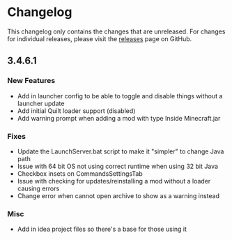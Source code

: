 # Changelog

This changelog only contains the changes that are unreleased. For changes for individual releases, please visit the
[releases](https://github.com/ATLauncher/ATLauncher/releases) page on GitHub.

## 3.4.6.1

### New Features
- Add in launcher config to be able to toggle and disable things without a launcher update
- Add initial Quilt loader support (disabled)
- Add warning prompt when adding a mod with type Inside Minecraft.jar

### Fixes
- Update the LaunchServer.bat script to make it "simpler" to change Java path
- Issue with 64 bit OS not using correct runtime when using 32 bit Java
- Checkbox insets on CommandsSettingsTab
- Issue with checking for updates/reinstalling a mod without a loader causing errors
- Change error when cannot open archive to show as a warning instead

### Misc
- Add in idea project files so there's a base for those using it
